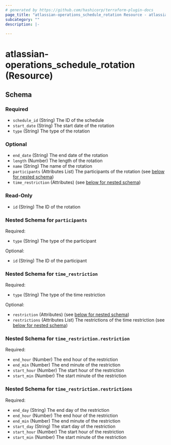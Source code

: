 ```yaml
---
# generated by https://github.com/hashicorp/terraform-plugin-docs
page_title: "atlassian-operations_schedule_rotation Resource - atlassian-operations"
subcategory: ""
description: |-
  
---
```


# atlassian-operations_schedule_rotation (Resource)





<!-- schema generated by tfplugindocs -->
## Schema

### Required

- `schedule_id` (String) The ID of the schedule
- `start_date` (String) The start date of the rotation
- `type` (String) The type of the rotation

### Optional

- `end_date` (String) The end date of the rotation
- `length` (Number) The length of the rotation
- `name` (String) The name of the rotation
- `participants` (Attributes List) The participants of the rotation (see [below for nested schema](#nestedatt--participants))
- `time_restriction` (Attributes) (see [below for nested schema](#nestedatt--time_restriction))

### Read-Only

- `id` (String) The ID of the rotation

<a id="nestedatt--participants"></a>
### Nested Schema for `participants`

Required:

- `type` (String) The type of the participant

Optional:

- `id` (String) The ID of the participant


<a id="nestedatt--time_restriction"></a>
### Nested Schema for `time_restriction`

Required:

- `type` (String) The type of the time restriction

Optional:

- `restriction` (Attributes) (see [below for nested schema](#nestedatt--time_restriction--restriction))
- `restrictions` (Attributes List) The restrictions of the time restriction (see [below for nested schema](#nestedatt--time_restriction--restrictions))

<a id="nestedatt--time_restriction--restriction"></a>
### Nested Schema for `time_restriction.restriction`

Required:

- `end_hour` (Number) The end hour of the restriction
- `end_min` (Number) The end minute of the restriction
- `start_hour` (Number) The start hour of the restriction
- `start_min` (Number) The start minute of the restriction


<a id="nestedatt--time_restriction--restrictions"></a>
### Nested Schema for `time_restriction.restrictions`

Required:

- `end_day` (String) The end day of the restriction
- `end_hour` (Number) The end hour of the restriction
- `end_min` (Number) The end minute of the restriction
- `start_day` (String) The start day of the restriction
- `start_hour` (Number) The start hour of the restriction
- `start_min` (Number) The start minute of the restriction
